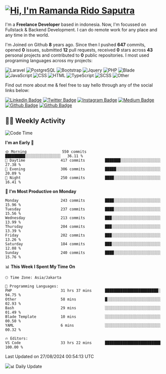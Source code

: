 # [![Hi, I'm Ramanda Rido Saputra](https://readme-typing-svg.herokuapp.com?size=24&vCenter=true&lines=%F0%9F%91%8B+Hi%2C+I'm+Ramanda+Rido+Saputra+;%F0%9F%92%BB+Fullstack+Web+Developer+)](https://git.io/typing-svg)

I'm a **Freelance Developer** based in indonesia. Now, I'm focussed on Fullstack & Backend Development. I can do remote work for any place and any time in the world.

I'm Joined on Github **8** years ago. Since then I pushed **647** commits, opened **0** issues, submitted **12** pull requests, received **0** stars across **43** personal projects and contributed to **0** public repositories.
I most used programing languages across my projects:

![Laravel](https://img.shields.io/badge/Laravel-FF2D20?flat&logo=laravel&logoColor=white)
![PostgreSQL](https://img.shields.io/badge/PostgreSQL-316192?flat&logo=postgresql&logoColor=white)
![Bootstrap](https://img.shields.io/badge/Bootstrap-563D7C?flat&logo=bootstrap&logoColor=white)
![Jquery](https://img.shields.io/badge/jQuery-0769AD?flat&logo=jquery&logoColor=white)
![PHP](https://img.shields.io/badge/-PHP-%234F5D95?style=flat&logo=PHP&logoColor=white)
![Blade](https://img.shields.io/badge/-Blade-%23f7523f?style=flat&logo=Blade&logoColor=white)
![JavaScript](https://img.shields.io/badge/-JavaScript-%23f1e05a?style=flat&logo=JavaScript&logoColor=white)
![CSS](https://img.shields.io/badge/-CSS-%23563d7c?style=flat&logo=CSS&logoColor=white)
![HTML](https://img.shields.io/badge/-HTML-%23e34c26?style=flat&logo=HTML&logoColor=white)
![TypeScript](https://img.shields.io/badge/-TypeScript-%233178c6?style=flat&logo=TypeScript&logoColor=white)
![SCSS](https://img.shields.io/badge/-SCSS-%23c6538c?style=flat&logo=SCSS&logoColor=white)
![Other](https://img.shields.io/badge/-Other-%23ededed?style=flat&logo=Other&logoColor=white)

Find out more about me & feel free to say hello through any of the social links below:

[![Linkedin Badge](https://img.shields.io/badge/-ramandaaridogh-blue?style=flat&logo=Linkedin&logoColor=white&link=https://www.linkedin.com/in/ramanda-rido-saputra/)](https://www.linkedin.com/in/ramanda-rido-saputra/)
[![Twitter Badge](https://img.shields.io/badge/-ramandaaridogh-%231DA1F2.svg?style=flat&logo=twitter&logoColor=white&link=https://www.twitter.com/ramandaaridogh)](https://www.twitter.com/ramandaaridogh/)
[![Instagram Badge](https://img.shields.io/badge/-ramandaaridogh-purple?style=flat&logo=instagram&logoColor=white&link=https://instagram.com/ramandaaridogh_/)](https://instagram.com/ramandaaridogh_)
[![Medium Badge](https://img.shields.io/badge/-@ramandaaridogh-%2312100E.svg?style=flat&logo=Medium&logoColor=white&link=https://medium.com/@ramandaaridogh/)](https://medium.com/@ramandaaridogh)
[![Github Badge](https://img.shields.io/badge/-@ramandaaridogh-100000.svg?style=flat&logo=github&logoColor=white&link=https://github.com/ramandaaridogh)](https://github.com/ramandaaridogh)
[![Github Badge](https://img.shields.io/badge/-@mxcode-100000.svg?style=flat&logo=github&logoColor=white&link=https://github.com/ramanda-mxcode)](https://github.com/ramanda-mxcode)

## 👨‍💻 Weekly Activity
<!--START_SECTION:waka-->
![Code Time](http://img.shields.io/badge/Code%20Time-614%20hrs%2012%20mins-blue)

**I'm an Early 🐤** 

```text
🌞 Morning                550 commits         █████████░░░░░░░░░░░░░░░░   36.11 % 
🌆 Daytime                417 commits         ███████░░░░░░░░░░░░░░░░░░   27.38 % 
🌃 Evening                306 commits         █████░░░░░░░░░░░░░░░░░░░░   20.09 % 
🌙 Night                  250 commits         ████░░░░░░░░░░░░░░░░░░░░░   16.41 % 
```
📅 **I'm Most Productive on Monday** 

```text
Monday                   243 commits         ████░░░░░░░░░░░░░░░░░░░░░   15.96 % 
Tuesday                  237 commits         ████░░░░░░░░░░░░░░░░░░░░░   15.56 % 
Wednesday                213 commits         ███░░░░░░░░░░░░░░░░░░░░░░   13.99 % 
Thursday                 204 commits         ███░░░░░░░░░░░░░░░░░░░░░░   13.39 % 
Friday                   202 commits         ███░░░░░░░░░░░░░░░░░░░░░░   13.26 % 
Saturday                 184 commits         ███░░░░░░░░░░░░░░░░░░░░░░   12.08 % 
Sunday                   240 commits         ████░░░░░░░░░░░░░░░░░░░░░   15.76 % 
```


📊 **This Week I Spent My Time On** 

```text
🕑︎ Time Zone: Asia/Jakarta

💬 Programming Languages: 
PHP                      31 hrs 37 mins      ████████████████████████░   94.75 % 
Other                    58 mins             █░░░░░░░░░░░░░░░░░░░░░░░░   02.93 % 
Bash                     29 mins             ░░░░░░░░░░░░░░░░░░░░░░░░░   01.49 % 
Blade Template           10 mins             ░░░░░░░░░░░░░░░░░░░░░░░░░   00.50 % 
YAML                     6 mins              ░░░░░░░░░░░░░░░░░░░░░░░░░   00.32 % 

🔥 Editors: 
VS Code                  33 hrs 22 mins      █████████████████████████   100.00 % 
```


 Last Updated on 27/08/2024 00:54:13 UTC
<!--END_SECTION:waka-->

![📊 Daily Update](https://github.com/ramandaaridogh/ramandaaridogh/actions/workflows/update-activity.yml/badge.svg)
